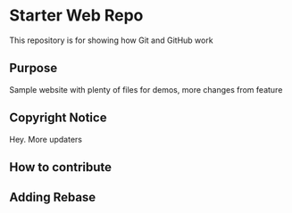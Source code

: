 # Starter Web Repo

This repository is for showing how Git and GitHub work

## Purpose

Sample website with plenty of files for demos, more changes from feature

## Copyright Notice

Hey. More updaters

## How to contribute

## Adding Rebase